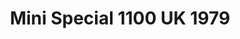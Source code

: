 ---
    title: Mini Special 1100 UK 1979
    slug: Mini-Special-1100-UK-1979
    description:
    code: Mini-Special-1100-UK-1979
    image: https://cmdiy-archive.s3.us-east-1.amazonaws.com/adverts/images/Mini+Special+1100+UK+1979.jpeg
    download: https://cmdiy-archive.s3.us-east-1.amazonaws.com/adverts/documents/Mini+Special+1100+UK+1979.pdf
---